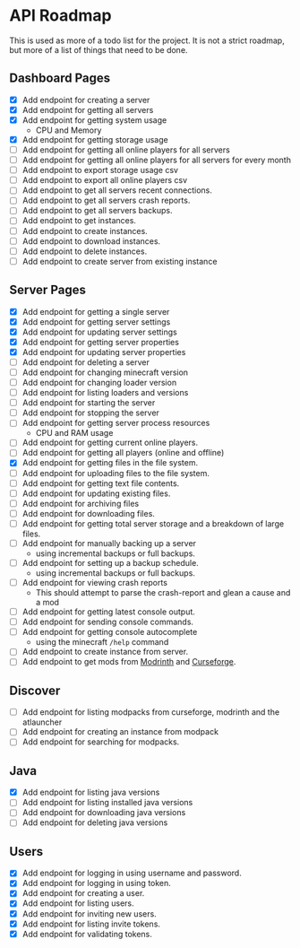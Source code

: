 # API Roadmap

This is used as more of a todo list for the project. It is not a strict roadmap, but more of a list of things that need to be done.

## Dashboard Pages

- [x] Add endpoint for creating a server
- [x] Add endpoint for getting all servers
- [x] Add endpoint for getting system usage
    - CPU and Memory
- [x] Add endpoint for getting storage usage
- [ ] Add endpoint for getting all online players for all servers
- [ ] Add endpoint for getting all online players for all servers for every month
- [ ] Add endpoint to export storage usage csv
- [ ] Add endpoint to export all online players csv
- [ ] Add endpoint to get all servers recent connections.
- [ ] Add endpoint to get all servers crash reports.
- [ ] Add endpoint to get all servers backups.
- [ ] Add endpoint to get instances.
- [ ] Add endpoint to create instances.
- [ ] Add endpoint to download instances.
- [ ] Add endpoint to delete instances.
- [ ] Add endpoint to create server from existing instance

## Server Pages

- [x] Add endpoint for getting a single server
- [x] Add endpoint for getting server settings
- [x] Add endpoint for updating server settings
- [x] Add endpoint for getting server properties
- [x] Add endpoint for updating server properties
- [ ] Add endpoint for deleting a server
- [ ] Add endpoint for changing minecraft version
- [ ] Add endpoint for changing loader version
- [ ] Add endpoint for listing loaders and versions
- [ ] Add endpoint for starting the server
- [ ] Add endpoint for stopping the server
- [ ] Add endpoint for getting server process resources
    - CPU and RAM usage
- [ ] Add endpoint for getting current online players.
- [ ] Add endpoint for getting all players (online and offline)
- [x] Add endpoint for getting files in the file system.
- [ ] Add endpoint for uploading files to the file system.
- [ ] Add endpoint for getting text file contents.
- [ ] Add endpoint for updating existing files.
- [ ] Add endpoint for archiving files
- [ ] Add endpoint for downloading files.
- [ ] Add endpoint for getting total server storage and a breakdown of large files.
- [ ] Add endpoint for manually backing up a server
    - using incremental backups or full backups.
- [ ] Add endpoint for setting up a backup schedule.
    - using incremental backups or full backups.
- [ ] Add endpoint for viewing crash reports
    - This should attempt to parse the crash-report and glean a cause and a mod
- [ ] Add endpoint for getting latest console output.
- [ ] Add endpoint for sending console commands.
- [ ] Add endpoint for getting console autocomplete
    - using the minecraft `/help` command
- [ ] Add endpoint to create instance from server.
- [ ] Add endpoint to get mods from [Modrinth](https://modrinth.com) and [Curseforge](https://curseforge.com).

## Discover

- [ ] Add endpoint for listing modpacks from curseforge, modrinth and the atlauncher
- [ ] Add endpoint for creating an instance from modpack
- [ ] Add endpoint for searching for modpacks.

## Java

- [x] Add endpoint for listing java versions
- [ ] Add endpoint for listing installed java versions
- [ ] Add endpoint for downloading java versions
- [ ] Add endpoint for deleting java versions

## Users
- [x] Add endpoint for logging in using username and password.
- [x] Add endpoint for logging in using token.
- [x] Add endpoint for creating a user.
- [x] Add endpoint for listing users.
- [x] Add endpoint for inviting new users.
- [x] Add endpoint for listing invite tokens.
- [x] Add endpoint for validating tokens.